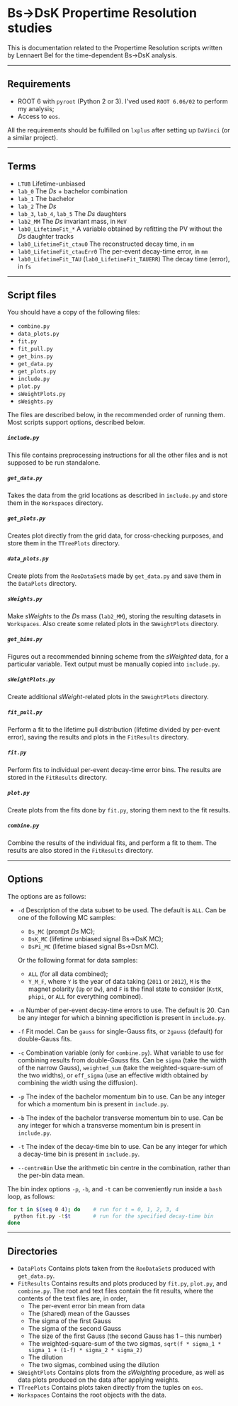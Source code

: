 # Bs→DsK Propertime Resolution studies

This is documentation related to the Propertime Resolution scripts written by Lennaert Bel for the time-dependent Bs→DsK analysis.

---
## Requirements
* ROOT 6 with `pyroot` (Python 2 or 3). I'ved used `ROOT 6.06/02` to perform my analysis;
* Access to `eos`.

All the requirements should be fulfilled on `lxplus` after setting up `DaVinci` (or a similar project).

---
## Terms
 * `LTUB` Lifetime-unbiased
 * `lab_0` The _Ds_ + bachelor combination
 * `lab_1` The bachelor
 * `lab_2` The _Ds_
 * `lab_3`, `lab_4`, `lab_5` The _Ds_ daughters
 * `lab2_MM` The _Ds_ invariant mass, in `MeV`
 * `lab0_LifetimeFit_*` A variable obtained by refitting the PV without the _Ds_ daughter tracks
 * `lab0_LifetimeFit_ctau0` The reconstructed decay time, in `mm`
 * `lab0_LifetimeFit_ctauErr0` The per-event decay-time error, in `mm`
 * `lab0_LifetimeFit_TAU` (`lab0_LifetimeFit_TAUERR`) The decay time (error), in `fs`

---
## Script files

You should have a copy of the following files:
  - `combine.py`
  - `data_plots.py`
  - `fit.py`
  - `fit_pull.py`
  - `get_bins.py`
  - `get_data.py`
  - `get_plots.py`
  - `include.py`
  - `plot.py`
  - `sWeightPlots.py`
  - `sWeights.py`

The files are described below, in the recommended order of running them. Most scripts support options, described below.

##### `include.py`
This file contains preprocessing instructions for all the other files and is not supposed to be run standalone.
##### `get_data.py`
Takes the data from the grid locations as described in `include.py` and store them in the `Workspaces` directory.
##### `get_plots.py`
Creates plot directly from the grid data, for cross-checking purposes, and store them in the `TTreePlots` directory.
##### `data_plots.py`
Create plots from the `RooDataSet`s made by `get_data.py` and save them in the `DataPlots` directory.
##### `sWeights.py`
Make _sWeights_ to the _Ds_ mass (`lab2_MM`), storing the resulting datasets in `Workspaces`. Also create some related plots in the `SWeightPlots` directory.
##### `get_bins.py`
Figures out a recommended binning scheme from the _sWeighted_ data, for a particular variable. Text output must be manually copied into `include.py`.
##### `sWeightPlots.py`
Create additional _sWeight_-related plots in the `SWeightPlots` directory.
##### `fit_pull.py`
Perform a fit to the lifetime pull distribution (lifetime divided by per-event error), saving the results and plots in the `FitResults` directory.
##### `fit.py`
Perform fits to individual per-event decay-time error bins. The results are stored in the `FitResults` directory.
##### `plot.py`
Create plots from the fits done by `fit.py`, storing them next to the fit results.
##### `combine.py`
Combine the results of the individual fits, and perform a fit to them. The results are also stored in the `FitResults` directory.

---
## Options
The options are as follows:
 * `-d` Description of the data subset to be used. The default is `ALL`. Can be one of the following MC samples:
   * `Ds_MC` (prompt _Ds_ MC);
   * `DsK_MC` (lifetime unbiased signal Bs→DsK MC);
   * `DsPi_MC` (lifetime biased signal Bs→Dsπ MC).

   Or the following format for data samples:
   * `ALL` (for all data combined);
   * `Y_M_F`, where `Y` is the year of data taking (`2011` or `2012`), `M` is the magnet polarity (`Up` or `Dw`), and `F` is the final state to consider (`KstK`, `phipi`, or `ALL` for everything combined).
 * `-n` Number of per-event decay-time errors to use. The default is 20. Can be any integer for which a binning specifiction is present in `include.py`.
 * `-f` Fit model. Can be `gauss` for single-Gauss fits, or `2gauss` (default) for double-Gauss fits.
 * `-c` Combination variable (only for `combine.py`). What variable to use for combining results from double-Gauss fits. Can be `sigma` (take the width of the narrow Gauss), `weighted_sum` (take the weighted-square-sum of the two widths), or `eff_sigma` (use an effective width obtained by combining the width using the diffusion).
 * `-p` The index of the bachelor momentum bin to use. Can be any integer for which a momentum bin is present in `include.py`.
 * `-b` The index of the bachelor transverse momentum bin to use. Can be any integer for which a transverse momentum bin is present in `include.py`.
 * `-t` The index of the decay-time bin to use. Can be any integer for which a decay-time bin is present in `include.py`.
 * `--centreBin` Use the arithmetic bin centre in the combination, rather than the per-bin data mean.

The bin index options `-p`, `-b`, and `-t` can be conveniently run inside a `bash` loop, as follows:
```bash
for t in $(seq 0 4); do    # run for t = 0, 1, 2, 3, 4
  python fit.py -t$t       # run for the specified decay-time bin
done
```

---
## Directories
 * `DataPlots` Contains plots taken from the `RooDataSet`s produced with `get_data.py`.
 * `FitResults` Contains results and plots produced by `fit.py`, `plot.py`, and `combine.py`. The root and text files contain the fit results, where the contents of the text files are, in order,
   * The per-event error bin mean from data
   * The (shared) mean of the Gausses
   * The sigma of the first Gauss
   * The sigma of the second Gauss
   * The size of the first Gauss (the second Gauss has 1 – this number)
   * The weighted-square-sum of the two sigmas, `sqrt(f * sigma_1 * sigma_1 + (1-f) * sigma_2 * sigma_2)`
   * The dilution
   * The two sigmas, combined using the dilution
 * `SWeightPlots` Contains plots from the _sWeighting_ procedure, as well as data plots produced on the data after applying weights.
 * `TTreePlots` Contains plots taken directly from the tuples on `eos`.
 * `Workspaces` Contains the root objects with the data.
